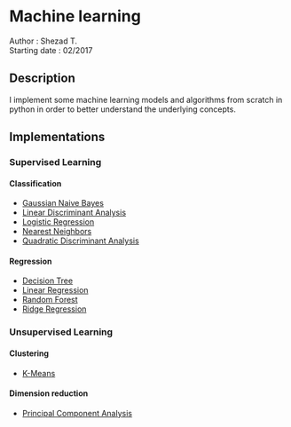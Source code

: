 # Machine learning

Author : Shezad T.          
Starting date : 02/2017

## Description

I implement some machine learning models and algorithms from scratch in python
in order to better understand the underlying concepts.

## Implementations

### Supervised Learning

#### Classification

- [Gaussian Naive Bayes](src/supervised/classification/gaussian_naive_bayes.py)
- [Linear Discriminant Analysis](src/supervised/classification/linear_discriminant_analysis.py)
- [Logistic Regression](src/supervised/classification/logistic_regression.py)
- [Nearest Neighbors](src/supervised/classification/nearest_neighbors.py)
- [Quadratic Discriminant Analysis](src/supervised/classification/quadratic_discriminant_analysis.py)

#### Regression

- [Decision Tree](src/supervised/regression/decision_tree.py)
- [Linear Regression](src/supervised/regression/linear_regression.py)
- [Random Forest](src/supervised/regression/random_forest.py)
- [Ridge Regression](src/supervised/regression/ridge_regression.py)

### Unsupervised Learning

#### Clustering

- [K-Means](src/unsupervised/clustering/k_means.py)

#### Dimension reduction

- [Principal Component Analysis](src/unsupervised/dimension_reduction/principal_component_analysis.py)
